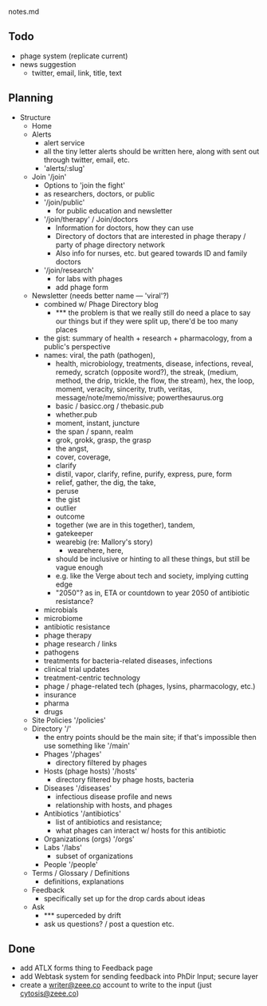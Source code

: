 notes.md

## Todo

- phage system (replicate current)
- news suggestion
  - twitter, email, link, title, text

## Planning

- Structure
  - Home
  - Alerts
    - alert service
    - all the tiny letter alerts should be written here, along with sent out through twitter, email, etc.
    - 'alerts/:slug'
  - Join '/join'
    - Options to 'join the fight'
    - as researchers, doctors, or public
    - '/join/public'
      - for public education and newsletter
    - '/join/therapy' / Join/doctors
      - Information for doctors, how they can use
      - Directory of doctors that are interested in phage therapy / party of phage directory network
      - Also info for nurses, etc. but geared towards ID and family doctors
    - '/join/research'
      - for labs with phages
      - add phage form
  - Newsletter (needs better name — 'viral'?)
    - combined w/ Phage Directory blog
      - *** the problem is that we really still do need a place to say our things
            but if they were split up, there'd be too many places
    - the gist: summary of health + research + pharmacology, from a public's perspective
    - names: viral, the path (pathogen), 
      - health, microbiology, treatments, disease, infections, reveal, remedy, scratch (opposite word?), the streak, (medium, method, the drip, trickle, the flow, the stream), hex, the loop, moment, veracity, sincerity, truth, veritas, message/note/memo/missive; powerthesaurus.org
      - basic / basicc.org / thebasic.pub
      - whether.pub
      - moment, instant, juncture
      - the span / spann, realm
      - grok, grokk, grasp, the grasp
      - the angst,
      - cover, coverage, 
      - clarify
      - distil, vapor, clarify, refine, purify, express, pure, form
      - relief, gather, the dig, the take, 
      - peruse
      - the gist
      - outlier
      - outcome
      - together (we are in this together), tandem, 
      - gatekeeper 
      - wearebig (re: Mallory's story)
        - wearehere, here, 
      - should be inclusive or hinting to all these things, but still be vague enough
      - e.g. like the Verge about tech and society, implying cutting edge
      - "2050"? as in, ETA or countdown to year 2050 of antibiotic resistance?
    - microbials
    - microbiome
    - antibiotic resistance
    - phage therapy
    - phage research / links
    - pathogens
    - treatments for bacteria-related diseases, infections
    - clinical trial updates
    - treatment-centric technology
    - phage / phage-related tech (phages, lysins, pharmacology, etc.)
    - insurance 
    - pharma
    - drugs
  - Site Policies '/policies'
  - Directory '/' 
    - the entry points should be the main site; if that's impossible then
      use something like '/main'
    - Phages '/phages'
      - directory filtered by phages
    - Hosts (phage hosts) '/hosts'
      - directory filtered by phage hosts, bacteria
    - Diseases '/diseases'
      - infectious disease profile and news
      - relationship with hosts, and phages
    - Antibiotics '/antibiotics'
      - list of antibiotics and resistance;
      - what phages can interact w/ hosts for this antibiotic
    - Organizations (orgs) '/orgs'
    - Labs '/labs'
      - subset of organizations
    - People '/people'
  - Terms / Glossary / Definitions
    - definitions, explanations
  - Feedback
    - specifically set up for the drop cards about ideas
  - Ask
    - *** superceded by drift
    - ask us questions? / post a question etc.


## Done

- add ATLX forms thing to Feedback page
- add Webtask system for sending feedback into PhDir Input; secure layer
- create a writer@zeee.co account to write to the input (just cytosis@zeee.co)






